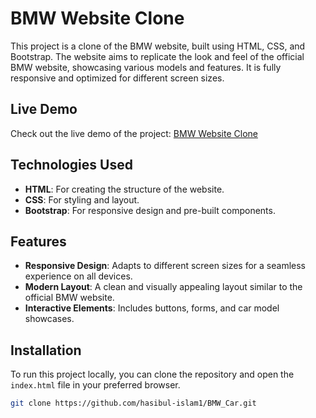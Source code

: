 # BMW Website Clone

This project is a clone of the BMW website, built using HTML, CSS, and Bootstrap. The website aims to replicate the look and feel of the official BMW website, showcasing various models and features. It is fully responsive and optimized for different screen sizes.

## Live Demo
Check out the live demo of the project: [BMW Website Clone](https://hasibul-islam1.github.io/BMW_Car/index.html)

## Technologies Used
- **HTML**: For creating the structure of the website.
- **CSS**: For styling and layout.
- **Bootstrap**: For responsive design and pre-built components.

## Features
- **Responsive Design**: Adapts to different screen sizes for a seamless experience on all devices.
- **Modern Layout**: A clean and visually appealing layout similar to the official BMW website.
- **Interactive Elements**: Includes buttons, forms, and car model showcases.

## Installation
To run this project locally, you can clone the repository and open the `index.html` file in your preferred browser.

```bash
git clone https://github.com/hasibul-islam1/BMW_Car.git
